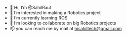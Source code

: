 - 👋 Hi, I’m @SahilRaut
- 👀 I’m interested in  making a Robotics project
- 🌱 I’m currently learning ROS
- 💞️ I’m looking to collaborate on big Robotics projects
- 📫 you can reach me by mail at hisahiltech@gmail.com

<!---
SahilRaut/SahilRaut is a ✨ special ✨ repository because its `README.md` (this file) appears on your GitHub profile.
You can click the Preview link to take a look at your changes.
--->
